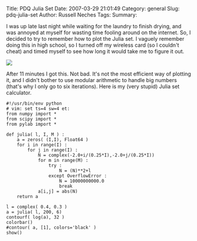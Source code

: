 Title: PDQ Julia Set
Date: 2007-03-29 21:01:49
Category: general
Slug: pdq-julia-set
Author: Russell Neches
Tags: 
Summary: 


I was up late last night while waiting for the laundry to finish drying,
and was annoyed at myself for wasting time fooling around on the
internet. So, I decided to try to remember how to plot the Julia set. I
vaguely remember doing this in high school, so I turned off my wireless
card (so I couldn't cheat) and timed myself to see how long it would
take me to figure it out.

![](http://vort.org/media/images/julia.png)

After 11 minutes I got this. Not bad. It's not the most efficient way of
plotting it, and I didn't bother to use modular arithmetic to handle big
numbers (that's why I only go to six iterations). Here is my (very
stupid) Julia set calculator.

    #!/usr/bin/env python
    # vim: set ts=4 sw=4 et:
    from numpy import *
    from scipy import *
    from pylab import *
    
    def julia( l, I, M ) :
        a = zeros( (I,I), Float64 )
        for i in range(I) :
            for j in range(I) :
                N = complex(-2.0+i/(0.25*I),-2.0+j/(0.25*I))
                for m in range(M) :
                    try :
                        N = (N)**2+l
                    except OverflowError :
                        N = 10000000000.0
                        break
                a[i,j] = abs(N)
        return a
    
    l = complex( 0.4, 0.3 )
    a = julia( l, 200, 6)
    contourf( log(a), 32 )
    colorbar()
    #contour( a, [1], colors='black' )
    show()
